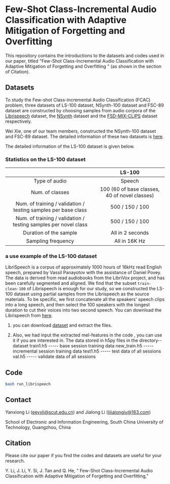 # Few-Shot Class-Incremental Audio Classification with Adaptive Mitigation of Forgetting and Overfitting

This repository contains the introductions to the datasets and codes used in our paper, titled "Few-Shot Class-Incremental Audio Classification with Adaptive Mitigation of Forgetting and Overfitting
" (as shown in the section of Citation).

## Datasets

To study the Few-shot Class-incremental Audio Classification (FCAC) problem, three datasets of LS-100 dataset, NSynth-100 dataset and FSC-89 dataset are constructed by 
choosing samples from audio corpora of the [Librispeech](https://www.openslr.org/12/) dataset, the [NSynth](https://magenta.tensorflow.org/datasets/nsynth) dataset and the [FSD-MIX-CLIPS](https://zenodo.org/record/5574135#.YWyINEbMIWo) dataset respectively.

Wei Xie, one of our team members, constructed the NSynth-100 dataset and FSC-89 dataset. The detailed information of these two datasets is [here](https://github.com/chester-w-xie/FCAC_datasets).

The detailed information of the LS-100 dataset is given below.

### Statistics on the LS-100 dataset

|                                                                 | LS-100                                        |
|:---------------------------------------------------------------:|:---------------------------------------------:|
| Type of audio                                                   | Speech                                        |
| Num. of classes                                                 | 100 (60 of base classes, 40 of novel classes) |
| Num. of training / validation / testing samples per base class  | 500 / 150 / 100                               |
| Num. of training / validation / testing samples per novel class | 500 / 150 / 100                               |
| Duration of the sample                                          | All in 2 seconds                              |
| Sampling frequency                                              | All in 16K Hz                                 |

### a use example of the LS-100 dataset

LibriSpeech is a corpus of approximately 1000 hours of 16kHz read English speech, prepared by Vassil Panayotov with the assistance of Daniel Povey. The data is derived from read audiobooks from the LibriVox project, and has been carefully segmented and aligned. We find that the subset ``train-clean-100`` of   Librispeech is enough for our study, so we constructed the LS-100 dataset using partial samples from the Librispeech as the source materials. To be specific, we first concatenate all the speakers' speech clips into a long speech, and then select the 100 speakers with the longest duration to cut their voices into two second speech. You can download the Librispeech from [here](https://www.openslr.org/12/).

1. you can download [dataset](https://www.openslr.org/resources/12/train-clean-100.tar.gz) and extract the files.

2. Also, we had input the extracted mel-features in the code , you can use it if you are interested in. The data stored in h5py files in the directory--dataset
  train1.h5 ----- base session training data
  new_train.h5 ----- incremental session training data
  test1.h5 ----- test data of all sessions
  val.h5 ----- validate data of all sessions
   


## 

## Code

```bash
bash run_librispeech
```


## Contact

Yanxiong Li (eeyxli@scut.edu.cn) and Jialong Li (lijialongjy@163.com)

School of Electronic and Information Engineering, South China University of Technology, Guangzhou, China

## Citation

Please cite our paper if you find the codes and datasets are useful for your research.

Y. Li, J. Li, Y. Si, J. Tan and Q. He, " Few-Shot Class-Incremental Audio Classification with Adaptive Mitigation of Forgetting and Overfitting," 



